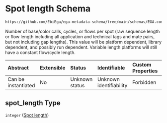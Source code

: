 # Spot length Schema

```txt
https://github.com/EbiEga/ega-metadata-schema/tree/main/schemas/EGA.common-definitions.json#/definitions/spot_descriptor/items/properties/spot_length
```

Number of base/color calls, cycles, or flows per spot (raw sequence length or flow length including all application and technical tags and mate pairs, but not including gap lengths). This value will be platform dependent, library dependent, and possibly run dependent. Variable length platforms will still have a constant flow/cycle length.

| Abstract            | Extensible | Status         | Identifiable            | Custom Properties | Additional Properties | Access Restrictions | Defined In                                                                                |
| :------------------ | :--------- | :------------- | :---------------------- | :---------------- | :-------------------- | :------------------ | :---------------------------------------------------------------------------------------- |
| Can be instantiated | No         | Unknown status | Unknown identifiability | Forbidden         | Allowed               | none                | [EGA.common-definitions.json*](../out/EGA.common-definitions.json "open original schema") |

## spot_length Type

`integer` ([Spot length](ega-12-definitions-spot-descriptor-spot-decode-spec-properties-spot-length.md))
